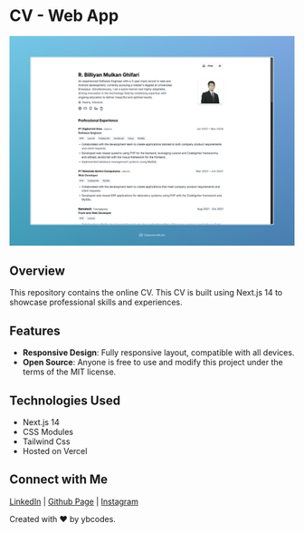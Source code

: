 # CV - Web App

![Example CV](public/example-cv.png)

## Overview
This repository contains the online CV. 
This CV is built using Next.js 14 to showcase professional skills and experiences.

## Features
- **Responsive Design**: Fully responsive layout, compatible with all devices.
- **Open Source**: Anyone is free to use and modify this project under the terms of the MIT license.

## Technologies Used
- Next.js 14
- CSS Modules
- Tailwind Css
- Hosted on Vercel

## Connect with Me
[LinkedIn](https://www.linkedin.com/in/r-billiyan-mulkan-ghifari/) | [Github Page](https://ybiill.github.io/) | [Instagram](ybwhocodes)

Created with ❤️ by ybcodes.
